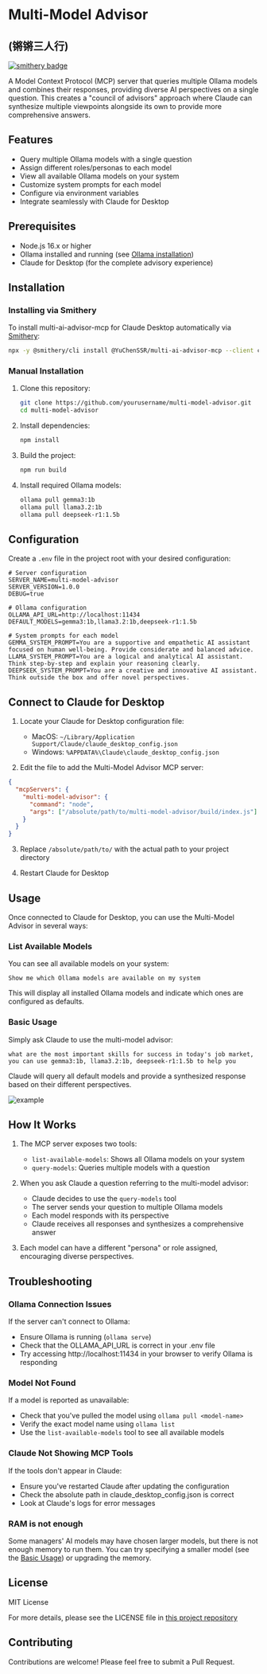 # Multi-Model Advisor
## (锵锵三人行)

[![smithery badge](https://smithery.ai/badge/@YuChenSSR/multi-ai-advisor-mcp)](https://smithery.ai/server/@YuChenSSR/multi-ai-advisor-mcp)

A Model Context Protocol (MCP) server that queries multiple Ollama models and combines their responses, providing diverse AI perspectives on a single question. This creates a "council of advisors" approach where Claude can synthesize multiple viewpoints alongside its own to provide more comprehensive answers.

## Features

- Query multiple Ollama models with a single question
- Assign different roles/personas to each model
- View all available Ollama models on your system
- Customize system prompts for each model
- Configure via environment variables
- Integrate seamlessly with Claude for Desktop

## Prerequisites

- Node.js 16.x or higher
- Ollama installed and running (see [Ollama installation](https://github.com/ollama/ollama#installation))
- Claude for Desktop (for the complete advisory experience)

## Installation

### Installing via Smithery

To install multi-ai-advisor-mcp for Claude Desktop automatically via [Smithery](https://smithery.ai/server/@YuChenSSR/multi-ai-advisor-mcp):

```bash
npx -y @smithery/cli install @YuChenSSR/multi-ai-advisor-mcp --client claude
```

### Manual Installation
1. Clone this repository:
   ```bash
   git clone https://github.com/yourusername/multi-model-advisor.git
   cd multi-model-advisor
   ```

2. Install dependencies:
   ```bash
   npm install
   ```

3. Build the project:
   ```bash
   npm run build
   ```

4. Install required Ollama models:
   ```bash
   ollama pull gemma3:1b
   ollama pull llama3.2:1b
   ollama pull deepseek-r1:1.5b
   ```

## Configuration

Create a `.env` file in the project root with your desired configuration:

```
# Server configuration
SERVER_NAME=multi-model-advisor
SERVER_VERSION=1.0.0
DEBUG=true

# Ollama configuration
OLLAMA_API_URL=http://localhost:11434
DEFAULT_MODELS=gemma3:1b,llama3.2:1b,deepseek-r1:1.5b

# System prompts for each model
GEMMA_SYSTEM_PROMPT=You are a supportive and empathetic AI assistant focused on human well-being. Provide considerate and balanced advice.
LLAMA_SYSTEM_PROMPT=You are a logical and analytical AI assistant. Think step-by-step and explain your reasoning clearly.
DEEPSEEK_SYSTEM_PROMPT=You are a creative and innovative AI assistant. Think outside the box and offer novel perspectives.
```

## Connect to Claude for Desktop

1. Locate your Claude for Desktop configuration file:
   - MacOS: `~/Library/Application Support/Claude/claude_desktop_config.json`
   - Windows: `%APPDATA%\Claude\claude_desktop_config.json`

2. Edit the file to add the Multi-Model Advisor MCP server:

```json
{
  "mcpServers": {
    "multi-model-advisor": {
      "command": "node",
      "args": ["/absolute/path/to/multi-model-advisor/build/index.js"]
    }
  }
}
```

3. Replace `/absolute/path/to/` with the actual path to your project directory

4. Restart Claude for Desktop

## Usage

Once connected to Claude for Desktop, you can use the Multi-Model Advisor in several ways:

### List Available Models

You can see all available models on your system:

```
Show me which Ollama models are available on my system
```

This will display all installed Ollama models and indicate which ones are configured as defaults.

### Basic Usage

Simply ask Claude to use the multi-model advisor:

```
what are the most important skills for success in today's job market, 
you can use gemma3:1b, llama3.2:1b, deepseek-r1:1.5b to help you 
```

Claude will query all default models and provide a synthesized response based on their different perspectives.

![example](https://raw.githubusercontent.com/YuChenSSR/pics/master/imgs/2025-03-24/Q53YEwdTaeTuL6a7.png)



## How It Works

1. The MCP server exposes two tools:
   - `list-available-models`: Shows all Ollama models on your system
   - `query-models`: Queries multiple models with a question

2. When you ask Claude a question referring to the multi-model advisor:
   - Claude decides to use the `query-models` tool
   - The server sends your question to multiple Ollama models
   - Each model responds with its perspective
   - Claude receives all responses and synthesizes a comprehensive answer

3. Each model can have a different "persona" or role assigned, encouraging diverse perspectives.

## Troubleshooting

### Ollama Connection Issues

If the server can't connect to Ollama:
- Ensure Ollama is running (`ollama serve`)
- Check that the OLLAMA_API_URL is correct in your .env file
- Try accessing http://localhost:11434 in your browser to verify Ollama is responding

### Model Not Found

If a model is reported as unavailable:
- Check that you've pulled the model using `ollama pull <model-name>`
- Verify the exact model name using `ollama list`
- Use the `list-available-models` tool to see all available models

### Claude Not Showing MCP Tools

If the tools don't appear in Claude:
- Ensure you've restarted Claude after updating the configuration
- Check the absolute path in claude_desktop_config.json is correct
- Look at Claude's logs for error messages

### RAM is not enough

Some managers' AI models may have chosen larger models, but there is not enough memory to run them. You can try specifying a smaller model (see the [Basic Usage](#basic-usage)) or upgrading the memory.

## License

MIT License

For more details, please see the LICENSE file in [this project repository](https://github.com/YuChenSSR/multi-ai-advisor-mcp)

## Contributing

Contributions are welcome! Please feel free to submit a Pull Request.
